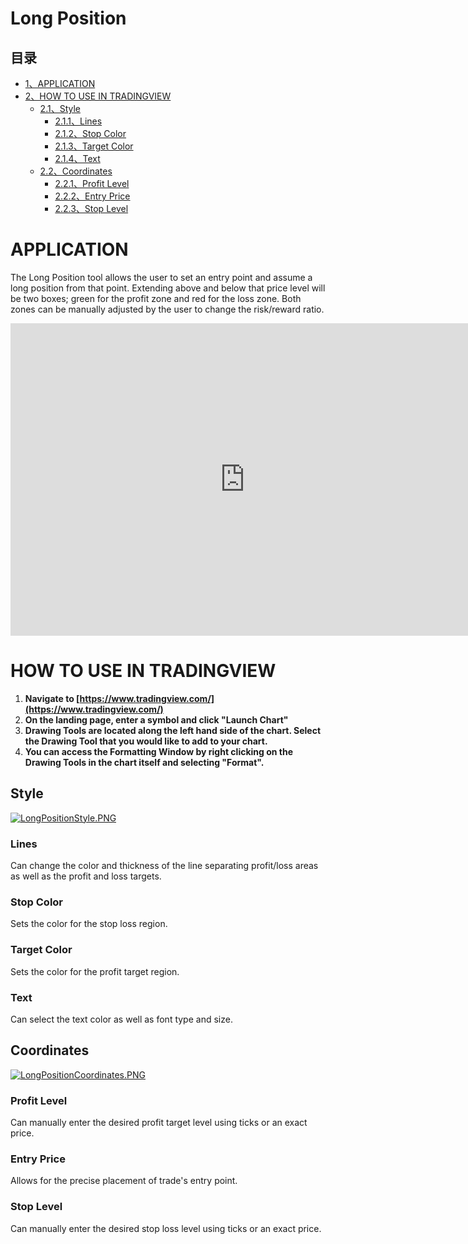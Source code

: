 # Long Position

## 目录

-   [1、APPLICATION](#APPLICATION)
-   [2、HOW TO USE IN TRADINGVIEW](#HOW_TO_USE_IN_TRADINGVIEW)
    -   [2.1、Style](#Style)
        -   [2.1.1、Lines](#Lines)
        -   [2.1.2、Stop Color](#Stop_Color)
        -   [2.1.3、Target Color](#Target_Color)
        -   [2.1.4、Text](#Text)
    -   [2.2、Coordinates](#Coordinates)
        -   [2.2.1、Profit Level](#Profit_Level)
        -   [2.2.2、Entry Price](#Entry_Price)
        -   [2.2.3、Stop Level](#Stop_Level)

# APPLICATION

The Long Position tool allows the user to set an entry point and assume a long position from that point. Extending above and below that price level will be two boxes; green for the profit zone and red for the loss zone. Both zones can be manually adjusted by the user to change the risk/reward ratio.

<iframe src="https://www.tradingview.com/embed/6VJtFAVR/" frameborder="0" width="750" height="500"></iframe>

# HOW TO USE IN TRADINGVIEW

1.  **Navigate to  [https://www.tradingview.com/](https://www.tradingview.com/)**
2.  **On the landing page, enter a symbol and click "Launch Chart"**
3.  **Drawing Tools are located along the left hand side of the chart. Select the Drawing Tool that you would like to add to your chart.**
4.  **You can access the Formatting Window by right clicking on the Drawing Tools in the chart itself and selecting "Format".**

## Style

[![LongPositionStyle.PNG](https://wiki-pics.tradingview.com/tv/public/5/5b/LongPositionStyle.PNG)](https://www.tradingview.com/wiki/File:LongPositionStyle.PNG)

### Lines

Can change the color and thickness of the line separating profit/loss areas as well as the profit and loss targets.

### Stop Color

Sets the color for the stop loss region.

### Target Color

Sets the color for the profit target region.

### Text

Can select the text color as well as font type and size.

## Coordinates

[![LongPositionCoordinates.PNG](https://wiki-pics.tradingview.com/tv/public/2/23/LongPositionCoordinates.PNG)](https://www.tradingview.com/wiki/File:LongPositionCoordinates.PNG)

### Profit Level

Can manually enter the desired profit target level using ticks or an exact price.

### Entry Price

Allows for the precise placement of trade's entry point.

### Stop Level

Can manually enter the desired stop loss level using ticks or an exact price.
